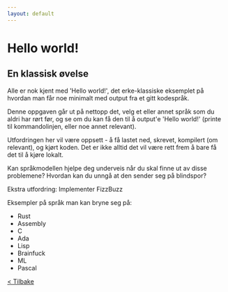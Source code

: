 ```yaml
---
layout: default
---
```


# Hello world!

## En klassisk øvelse

Alle er nok kjent med 'Hello world!', det erke-klassiske eksemplet på hvordan man
får noe minimalt med output fra et gitt kodespråk.

Denne oppgaven går ut på nettopp det, velg et eller annet språk som du aldri har rørt før,
og se om du kan få den til å output'e 'Hello world!' (printe til kommandolinjen, eller noe annet relevant).

Utfordringen her vil være oppsett - å få lastet ned, skrevet, kompilert (om relevant), og kjørt koden.
Det er ikke alltid det vil være rett frem å bare få det til å kjøre lokalt.

Kan språkmodellen hjelpe deg underveis når du skal finne ut av disse problemene?
Hvordan kan du unngå at den sender seg på blindspor?

Ekstra utfordring: Implementer FizzBuzz

Eksempler på språk man kan bryne seg på:
- Rust
- Assembly
- C
- Ada
- Lisp
- Brainfuck
- ML
- Pascal

[< Tilbake](../)